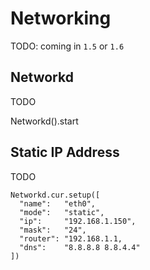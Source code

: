 # Networking

TODO: coming in `1.5` or `1.6`

## Networkd

TODO

   Networkd().start

## Static IP Address

TODO

    Networkd.cur.setup([
      "name":   "eth0",
      "mode":   "static",
      "ip":     "192.168.1.150",
      "mask":   "24",
      "router": "192.168.1.1,
      "dns":    "8.8.8.8 8.8.4.4"
    ])
